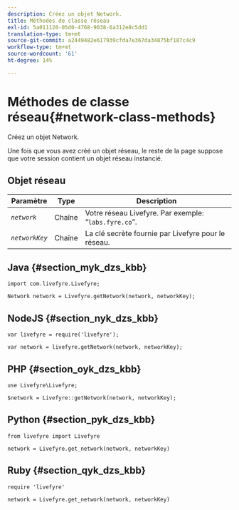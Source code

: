 ```yaml
---
description: Créez un objet Network.
title: Méthodes de classe réseau
exl-id: 5a011120-05d0-4768-9038-6a312e8c5dd1
translation-type: tm+mt
source-git-commit: a2449482e617939cfda7e367da34875bf187c4c9
workflow-type: tm+mt
source-wordcount: '61'
ht-degree: 14%

---
```


# Méthodes de classe réseau{#network-class-methods}

Créez un objet Network.

Une fois que vous avez créé un objet réseau, le reste de la page suppose que votre session contient un objet réseau instancié.

## Objet réseau

| Paramètre | Type | Description |
|---|---|---|
| *`network`* | Chaîne | Votre réseau Livefyre. Par exemple: “`labs.fyre.co`”. |
| *`networkKey`* | Chaîne | La clé secrète fournie par Livefyre pour le réseau. |

## Java {#section_myk_dzs_kbb}

```
import com.livefyre.Livefyre; 
  
Network network = Livefyre.getNetwork(network, networkKey); 
```

## NodeJS {#section_nyk_dzs_kbb}

```
var livefyre = require('livefyre'); 
  
var network = livefyre.getNetwork(network, networkKey); 
```

## PHP {#section_oyk_dzs_kbb}

```
use Livefyre\Livefyre; 
  
$network = Livefyre::getNetwork(network, networkKey); 
```

## Python {#section_pyk_dzs_kbb}

```
from livefyre import Livefyre 
  
network = Livefyre.get_network(network, networkKey) 
```

## Ruby {#section_qyk_dzs_kbb}

```
require 'livefyre' 
  
network = Livefyre.get_network(network, networkKey) 
```

